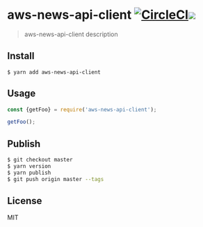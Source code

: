 # aws-news-api-client [![CircleCI](https://circleci.com/gh/shelfio/aws-news-api-client/tree/master.svg?style=svg)](https://circleci.com/gh/shelfio/aws-news-api-client/tree/master)![](https://img.shields.io/badge/code_style-prettier-ff69b4.svg)

> aws-news-api-client description

## Install

```
$ yarn add aws-news-api-client
```

## Usage

```js
const {getFoo} = require('aws-news-api-client');

getFoo();
```

## Publish

```sh
$ git checkout master
$ yarn version
$ yarn publish
$ git push origin master --tags
```

## License

MIT
